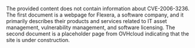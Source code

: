 The provided content does not contain information about CVE-2006-3236. The first document is a webpage for Flexera, a software company, and it primarily describes their products and services related to IT asset management, vulnerability management, and software licensing. The second document is a placeholder page from OVHcloud indicating that the site is under construction.